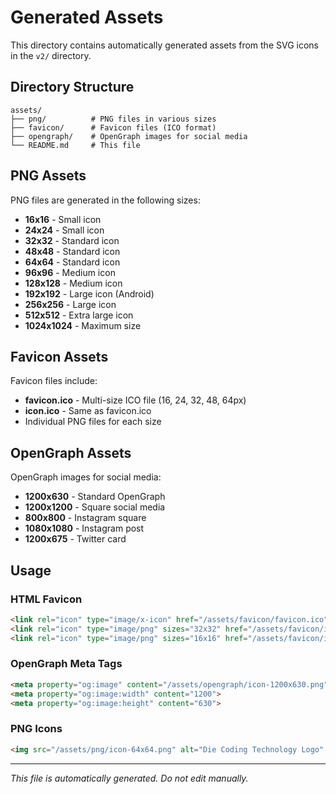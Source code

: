 # Generated Assets

This directory contains automatically generated assets from the SVG icons in the `v2/` directory.

## Directory Structure

```
assets/
├── png/          # PNG files in various sizes
├── favicon/      # Favicon files (ICO format)
├── opengraph/    # OpenGraph images for social media
└── README.md     # This file
```

## PNG Assets

PNG files are generated in the following sizes:
- **16x16** - Small icon
- **24x24** - Small icon
- **32x32** - Standard icon
- **48x48** - Standard icon
- **64x64** - Standard icon
- **96x96** - Medium icon
- **128x128** - Medium icon
- **192x192** - Large icon (Android)
- **256x256** - Large icon
- **512x512** - Extra large icon
- **1024x1024** - Maximum size

## Favicon Assets

Favicon files include:
- **favicon.ico** - Multi-size ICO file (16, 24, 32, 48, 64px)
- **icon.ico** - Same as favicon.ico
- Individual PNG files for each size

## OpenGraph Assets

OpenGraph images for social media:
- **1200x630** - Standard OpenGraph
- **1200x1200** - Square social media
- **800x800** - Instagram square
- **1080x1080** - Instagram post
- **1200x675** - Twitter card

## Usage

### HTML Favicon
```html
<link rel="icon" type="image/x-icon" href="/assets/favicon/favicon.ico">
<link rel="icon" type="image/png" sizes="32x32" href="/assets/favicon/icon-32x32.png">
<link rel="icon" type="image/png" sizes="16x16" href="/assets/favicon/icon-16x16.png">
```

### OpenGraph Meta Tags
```html
<meta property="og:image" content="/assets/opengraph/icon-1200x630.png">
<meta property="og:image:width" content="1200">
<meta property="og:image:height" content="630">
```

### PNG Icons
```html
<img src="/assets/png/icon-64x64.png" alt="Die Coding Technology Logo" width="64" height="64">
```

---

*This file is automatically generated. Do not edit manually.*
